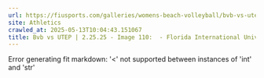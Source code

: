 ```yaml
---
url: https://fiusports.com/galleries/womens-beach-volleyball/bvb-vs-utep-2-25-25/image-110/356/62790
site: Athletics
crawled_at: 2025-05-13T10:04:43.151067
title: Bvb vs UTEP | 2.25.25 - Image 110:  - Florida International University
---
```


Error generating fit markdown: '<' not supported between instances of 'int' and 'str'
